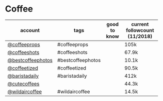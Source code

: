 # Coffee
|                             account                              |       tags        | good to know | current followcount (11/2018) |
| ---------------------------------------------------------------- | ----------------- | ------------ | ----------------------------- |
| [@coffeeprops](https://www.instagram.com/coffeeprops/)           | #coffeeprops      |              | 105k                          |
| [@coffeeshots](https://www.instagram.com/coffeeshots/)           | #coffeeshots      |              | 67.9k                         |
| [@bestcoffeephotos](https://www.instagram.com/bestcoffeephotos/) | #bestcoffeephotos |              | 10.1k                         |
| [@coffeetized](https://www.instagram.com/coffeetized/)           | #coffeetized      |              | 90.5k                         |
| [@baristadaily](https://www.instagram.com/baristadaily/)         | #baristadaily     |              | 412k                          |
| [@cutecoffees](https://www.instagram.com/cutecoffees/)           |                   |              | 44.3k                         |
| [@wildaircoffee](https://www.instagram.com/wildaircoffee/)       | #wildaircoffee    |              | 14.5k                         |
